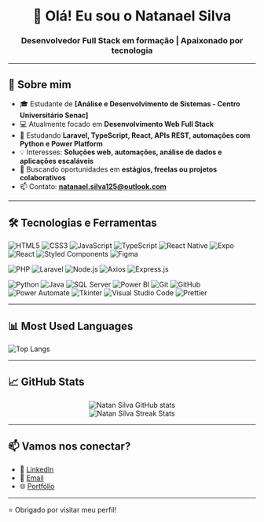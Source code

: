 <h1 align="center">👋 Olá! Eu sou o Natanael Silva</h1>
<h3 align="center">Desenvolvedor Full Stack em formação | Apaixonado por tecnologia</h3>

---

## 💬 Sobre mim

- 🎓 Estudante de **[Análise e Desenvolvimento de Sistemas - Centro Universitário Senac]**
- 💻 Atualmente focado em **Desenvolvimento Web Full Stack**
- 🌱 Estudando **Laravel, TypeScript, React, APIs REST, automações com Python e Power Platform**
- 💡 Interesses: **Soluções web, automações, análise de dados e aplicações escaláveis**
- 🤝 Buscando oportunidades em **estágios, freelas ou projetos colaborativos**
- 📫 Contato: **[natanael.silva125@outlook.com](natanael.silva125@outlook.com)**

---

## 🛠️ Tecnologias e Ferramentas

![HTML5](https://img.shields.io/badge/HTML5-E34F26?style=for-the-badge&logo=html5&logoColor=white)
![CSS3](https://img.shields.io/badge/CSS3-1572B6?style=for-the-badge&logo=css3&logoColor=white)
![JavaScript](https://img.shields.io/badge/JavaScript-F7DF1E?style=for-the-badge&logo=javascript&logoColor=black)
![TypeScript](https://img.shields.io/badge/TypeScript-3178C6?style=for-the-badge&logo=typescript&logoColor=white)
![React Native](https://img.shields.io/badge/React_Native-20232A?style=for-the-badge&logo=react&logoColor=61DAFB)
![Expo](https://img.shields.io/badge/Expo-1B1F23?style=for-the-badge&logo=expo&logoColor=white)
![React](https://img.shields.io/badge/React-61DAFB?style=for-the-badge&logo=react&logoColor=black)
![Styled Components](https://img.shields.io/badge/Styled--Components-DB7093?style=for-the-badge&logo=styled-components&logoColor=white)
![Figma](https://img.shields.io/badge/Figma-F24E1E?style=for-the-badge&logo=figma&logoColor=white)

![PHP](https://img.shields.io/badge/PHP-777BB4?style=for-the-badge&logo=php&logoColor=white)
![Laravel](https://img.shields.io/badge/Laravel-F55247?style=for-the-badge&logo=laravel&logoColor=white)
![Node.js](https://img.shields.io/badge/Node.js-339933?style=for-the-badge&logo=nodedotjs&logoColor=white)
![Axios](https://img.shields.io/badge/Axios-5A29E4?style=for-the-badge&logo=axios&logoColor=white)
![Express.js](https://img.shields.io/badge/Express.js-404D59?style=for-the-badge)

![Python](https://img.shields.io/badge/Python-3776AB?style=for-the-badge&logo=python&logoColor=white)
![Java](https://img.shields.io/badge/Java-ED8B00?style=for-the-badge&logo=java&logoColor=white)
![SQL Server](https://img.shields.io/badge/SQL%20Server-CC2927?style=for-the-badge&logo=microsoft-sql-server&logoColor=white)
![Power BI](https://img.shields.io/badge/Power%20BI-F2C811?style=for-the-badge&logo=power-bi&logoColor=black)
![Git](https://img.shields.io/badge/Git-F05032?style=for-the-badge&logo=git&logoColor=white)
![GitHub](https://img.shields.io/badge/GitHub-181717?style=for-the-badge&logo=github&logoColor=white)
![Power Automate](https://img.shields.io/badge/Power%20Automate-0066CC?style=for-the-badge&logo=powerautomate&logoColor=white)
![Tkinter](https://img.shields.io/badge/Tkinter-%2300ADD8?style=for-the-badge&logo=python&logoColor=white)
![Visual Studio Code](https://img.shields.io/badge/VS_Code-007ACC?style=for-the-badge&logo=visual-studio-code&logoColor=white)
![Prettier](https://img.shields.io/badge/Prettier-1A2C34?style=for-the-badge&logo=prettier&logoColor=F7BA3E)

---

## 📊 Most Used Languages

![Top Langs](https://github-readme-stats.vercel.app/api/top-langs/?username=NatanSilva31&layout=compact&langs_count=8&theme=github_dark)

---

## 📈 GitHub Stats

<p align="center">
  <img src="https://github-readme-stats.vercel.app/api?username=NatanSilva31&show_icons=true&theme=tokyonight" alt="Natan Silva GitHub stats"/>
  <br/>
  <img src="https://github-readme-streak-stats.herokuapp.com/?user=NatanSilva31&theme=tokyonight" alt="Natan Silva Streak Stats"/>
</p>

---

## 📫 Vamos nos conectar?

- 💼 [LinkedIn](https://www.linkedin.com/in/natanael-silva-a91922204/)
- 📧 [Email](natanael.silva125@outlook.com)
- 🌐 [Portfólio](https://natansilva31.github.io/portfolio-natanael/)

---

⭐️ Obrigado por visitar meu perfil!

